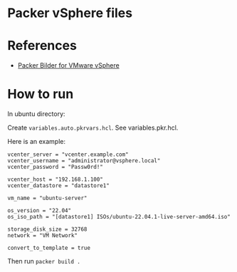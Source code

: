 # Packer vSphere files

# References

- [Packer Bilder for VMware vSphere](https://developer.hashicorp.com/packer/plugins/builders/vsphere/vsphere-iso) 

# How to run
                                 
In ubuntu directory:

Create `variables.auto.pkrvars.hcl`. See variables.pkr.hcl.

Here is an example:

```
vcenter_server = "vcenter.example.com"
vcenter_username = "administrator@vsphere.local"
vcenter_password = "Passw0rd!"

vcenter_host = "192.168.1.100"
vcenter_datastore = "datastore1"

vm_name = "ubuntu-server"

os_version = "22.04"
os_iso_path = "[datastore1] ISOs/ubuntu-22.04.1-live-server-amd64.iso"

storage_disk_size = 32768
network = "VM Network"

convert_to_template = true
```

Then run `packer build .`
